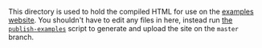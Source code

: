 This directory is used to hold the compiled HTML for use on the [examples
website](https://adrian.schaedle.me/elm-device/). You shouldn't have to edit
any files in here, instead run [the `publish-examples`](../scripts) script to
generate and upload the site on the `master` branch.
